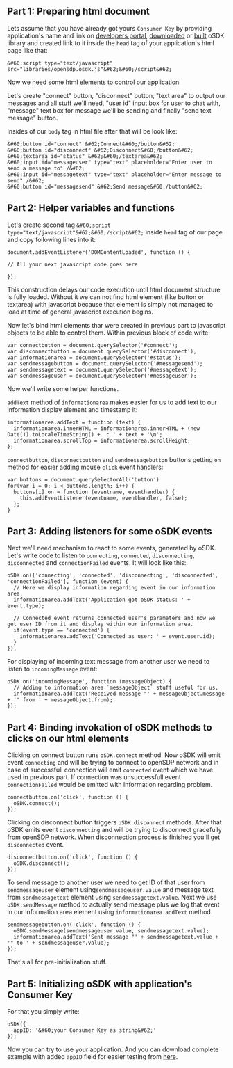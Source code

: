 ## Part 1: Preparing html document

Lets assume that you have already got yours `Consumer Key` by providing application's name and link on [developers portal]({developersPortalURI}), [downloaded]({downloadPortalURI}) or [built]({buildPortalURI}) oSDK library and created link to it inside the `head` tag of your application's html page like that:

```
&#60;script type="text/javascript" src="libraries/opensdp.osdk.js"&#62;&#60;/script&#62;
```

Now we need some html elements to control our application.

Let's create "connect" button, "disconnect" button, "text area" to output our messages and all stuff we'll need, "user id" input box for user  to chat with, "message" text box for message we'll be sending and finally "send text message" button.

Insides of our `body` tag in html file after that will be look like:

```
&#60;button id="connect" &#62;Connect&#60;/button&#62;
&#60;button id="disconnect" &#62;Disconnect&#60;/button&#62;
&#60;textarea id="status" &#62;&#60;/textarea&#62;
&#60;input id="messageuser" type="text" placeholder="Enter user to send a message to" /&#62;
&#60;input id="messagetext" type="text" placeholder="Enter message to send" /&#62;
&#60;button id="messagesend" &#62;Send message&#60;/button&#62;
```

## Part 2: Helper variables and functions

Let's create second tag `&#60;script type="text/javascript"&#62;&#60;/script&#62;` inside `head` tag of our page and copy following lines into it:

```
document.addEventListener('DOMContentLoaded', function () {

// All your next javascript code goes here

});
```

This construction delays our code execution until html document structure is fully loaded. Without it we can not find html element (like button or textarea) with javascript because that element is simply not managed to load at time of general javascript execution begins.


Now let's bind html elements thar were created in previous part to javascript objects to be able to control them. Within previous block of code write:

```
var connectbutton = document.querySelector('#connect');
var disconnectbutton = document.querySelector('#disconnect');
var informationarea = document.querySelector('#status');
var sendmessagebutton = document.querySelector('#messagesend');
var sendmessagetext = document.querySelector('#messagetext');
var sendmessageuser = document.querySelector('#messageuser');
```

Now we'll write some helper functions.

`addText` method of `informationarea` makes easier for us to add text to our information display element and timestamp it:

```
informationarea.addText = function (text) {
  informationarea.innerHTML = informationarea.innerHTML + (new Date()).toLocaleTimeString() + ': ' + text + '\n';
  informationarea.scrollTop = informationarea.scrollHeight;
};
```

`connectbutton`, `disconnectbutton` and `sendmessagebutton` buttons getting `on` method for easier adding mouse `click` event handlers:

```
var buttons = document.querySelectorAll('button')
for(var i = 0; i < buttons.length; i++) {
  buttons[i].on = function (eventname, eventhandler) {
    this.addEventListener(eventname, eventhandler, false);
  };
}
```

## Part 3: Adding listeners for some oSDK events ##

Next we'll need mechanism to react to some events, generated by oSDK. Let's write code to listen to `connecting`, `connected`, `disconnecting`, `disconnected` and `connectionFailed` events. It will look like this:

```
oSDK.on(['connecting', 'connected', 'disconnecting', 'disconnected', 'connectionFailed'], function (event) {
  // Here we display information regarding event in our information area.
  informationarea.addText('Application got oSDK status: ' + event.type);

  // Connected event returns connected user's parameters and now we get user ID from it and display within our information area.
  if(event.type == 'connected') {
    informationarea.addText('Connected as user: ' + event.user.id);
  }
});
```

For displaying of incoming text message from another user we need to listen to `incomingMessage` event:

```
oSDK.on('incomingMessage', function (messageObject) {
  // Adding to information area `messageObject` stuff useful for us.
  informationarea.addText('Received message "' + messageObject.message + '" from ' + messageObject.from);
});
```

## Part 4: Binding invokation of oSDK methods to clicks on our html elements ##

Clicking on connect button runs `oSDK.connect` method. Now oSDK will emit event `connecting` and will be trying to connect to openSDP network and in case of successfull connection will emit `connected` event which we have used in previous part. If connection was unsuccessfull event `connectionFailed` would be emitted with information regarding problem.

```
connectbutton.on('click', function () {
  oSDK.connect();
});
```

Clicking on disconnect button triggers `oSDK.disconnect` methods. After that oSDK emits event `disconnecting` and will be trying to disconnect gracefully from openSDP network. When disconnection process is finished you'll get `disconnected` event.

```
disconnectbutton.on('click', function () {
  oSDK.disconnect();
});
```

To send message to another user we need to get ID of that user from `sendmessageuser` element using`sendmessageuser.value` and message text from `sendmessagetext` element using `sendmessagetext.value`. Next we use `oSDK.sendMessage` method to actually send message plus we log that event in our information area element using `informationarea.addText` method.

```
sendmessagebutton.on('click', function () {
  oSDK.sendMessage(sendmessageuser.value, sendmessagetext.value);
  informationarea.addText('Sent message "' + sendmessagetext.value + '" to ' + sendmessageuser.value);
});
```

That's all for pre-initialization stuff.

## Part 5: Initializing oSDK with application's Consumer Key ##

For that you simply write:

```
oSDK({
  appID: '&#60;your Consumer Key as string&#62;'
});
```

Now you can try to use your application. And you can download complete example with added `appID` field for easier testing from [here](examples/tutorial1.zip).
